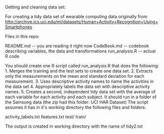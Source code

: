 Getting and cleaning data set:


For creating a tidy data set of wearable computing data originally from http://archive.ics.uci.edu/ml/datasets/Human+Activity+Recognition+Using+Smartphones

Files in this repo:

README.md -- you are reading it right now
CodeBook.md -- codebook describing variables, the data and transformations
run_analysis.R -- actual R code

You should create one R script called run_analysis.R that does the following: 1. Merges the training and the test sets to create one data set. 2. Extracts only the measurements on the mean and standard deviation for each measurement. 3. Uses descriptive activity names to name the activities in the data set 4. Appropriately labels the data set with descriptive activity names. 5. Creates a second, independent tidy data set with the average of each variable for each activity and each subject.
It should run in a folder of the Samsung data (the zip had this folder: UCI HAR Dataset) The script assumes it has in it's working directory the following files and folders:

activity_labels.txt
features.txt
test/
train/

The output is created in working directory with the name of tidy2.txt

